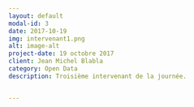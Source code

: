 ```yaml
---
layout: default
modal-id: 3
date: 2017-10-19
img: intervenant1.png
alt: image-alt
project-date: 19 octobre 2017
client: Jean Michel Blabla
category: Open Data
description: Troisième intervenant de la journée. 


---
```

